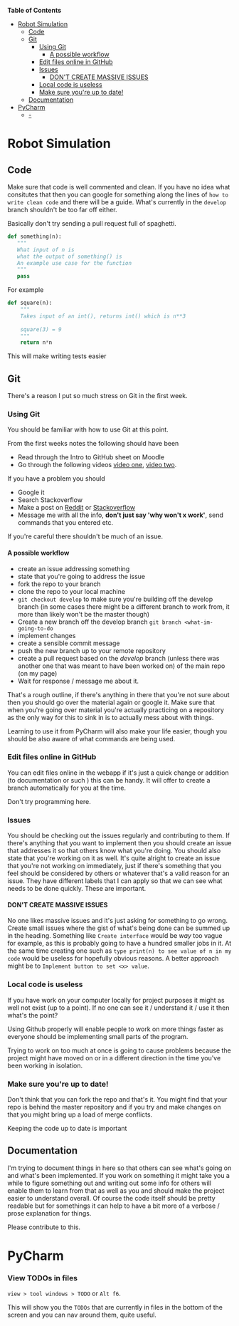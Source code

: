 <!-- markdown-toc start - Don't edit this section. Run M-x markdown-toc-generate-toc again -->
**Table of Contents**

- [Robot Simulation](#robot-simulation)
    - [Code](#code)
    - [Git](#git)
        - [Using Git](#using-git)
            - [A possible workflow](#a-possible-workflow)
        - [Edit files online in GitHub](#edit-files-online-in-github)
        - [Issues](#issues)
            - [DON'T CREATE MASSIVE ISSUES](#dont-create-massive-issues)
        - [Local code is useless](#local-code-is-useless)
        - [Make sure you're up to date!](#make-sure-youre-up-to-date)
    - [Documentation](#documentation)
- [PyCharm](#pycharm)
    - [-](#-)

<!-- markdown-toc end -->


# Robot Simulation


## Code

Make sure that code is well commented and clean. If you have no idea what
consitutes that then you can google for something along the lines of `how to
write clean code` and there will be a guide. What's currently in the `develop`
branch shouldn't be too far off either.

Basically don't try sending a pull request full of spaghetti.

```python
def something(n):
   """
   What input of n is
   what the output of something() is
   An example use case for the function
   """
   pass
```
For example 

```python
def square(n):
    """
    Takes input of an int(), returns int() which is n**3
    
    square(3) = 9
    """
    return n*n
```

This will make writing tests easier

## Git

There's a reason I put so much stress on Git in the first week.

### Using Git

You should be familiar with how to use Git at this point.

From the first weeks notes the following should have been 

* Read through the Intro to GitHub sheet on Moodle
* Go through the following videos
  [video one](https://www.youtube.com/watch?v=0fKg7e37bQE&list=PLoYCgNOIyGAB_8_iq1cL8MVeun7cB6eNc&index=14),
  [video two](https://www.youtube.com/watch?v=oFYyTZwMyAg&list=PLoYCgNOIyGAB_8_iq1cL8MVeun7cB6eNc&index=15).
  
If you have a problem you should 

* Google it 
* Search Stackoverflow
* Make a post on [Reddit](https://www.reddit.com/r/git/) or
  [Stackoverflow](http://stackoverflow.com/search?q=how+to+create+a+branch)
* Message me with all the info, **don't just say 'why won't x work'**, send
  commands that you entered etc.
  
If you're careful there shouldn't be much of an issue.

#### A possible workflow

* create an issue addressing something
* state that you're going to address the issue
* fork the repo to your branch
* clone the repo to your local machine
* `git checkout develop` to make sure you're building off the develop branch (in some cases there might be a different branch to work from, it more than likely won't be the master though)
* Create a new branch off the develop branch `git branch <what-im-going-to-do`
* implement changes
* create a sensible commit message
* push the new branch up to your remote repository
* create a pull request based on the *develop* branch (unless there was another one that was meant to have been worked on) of the main repo (on my page)
* Wait for response / message me about it. 

That's a rough outline, if there's anything in there that you're not sure about
then you should go over the material again or google it. Make sure that when
you're going over material you're actually practicing on a repository as the
only way for this to sink in is to actually mess about with things. 

Learning to use it from PyCharm will also make your life easier, though you
should be also aware of what commands are being used.

### Edit files online in GitHub

You can edit files online in the webapp if it's just a quick change or addition
(to documentation or such ) this can be handy. It will offer to create a branch
automatically for you at the time.

Don't try programming here.

### Issues

You should be checking out the issues regularly and contributing to them. If
there's anything that you want to implement then you should create an issue that
addresses it so that others know what you're doing. You should also state that
you're working on it as well. It's quite alright to create an issue that you're
not working on immediately, just if there's something that you feel should be
considered by others or whatever that's a valid reason for an issue. They have
different labels that I can apply so that we can see what needs to be done
quickly. These are important.

#### DON'T CREATE MASSIVE ISSUES

No one likes massive issues and it's just asking for something to go wrong.
Create small issues where the gist of what's being done can be summed up in the
heading. Something like `Create interface` would be *way* too vague for example,
as this is probably going to have a hundred smaller jobs in it. At the same time
creating one such as `type print(n) to see value of n in my code` would be
useless for hopefully obvious reasons. A better approach might be to `Implement
button to set <x> value`. 

### Local code is useless

If you have work on your computer locally for project purposes it might as well
not exist (up to a point). If no one can see it / understand it / use it then
what's the point? 

Using Github properly will enable people to work on more things faster as
everyone should be implementing small parts of the program. 

Trying to work on too much at once is going to cause problems because the
project might have moved on or in a different direction in the time you've been
working in isolation.

### Make sure you're up to date!

Don't think that you can fork the repo and that's it. You might find that your
repo is behind the master repository and if you try and make changes on that you
might bring up a load of merge conflicts. 

Keeping the code up to date is important

## Documentation

I'm trying to document things in here so that others can see what's going on and
what's been implemented. If you work on something it might take you a while to
figure something out and writing out some info for others will enable them to
learn from that as well as you and should make the project easier to understand
overall. Of course the code itself should be pretty readable but for somethings
it can help to have a bit more of a verbose / prose explanation for things.

Please contribute to this.



# PyCharm

### View TODOs in files

`view > tool windows > TODO` or `Alt f6`. 

This will show you the `TODOs` that are currently in files in the bottom of the screen and you can nav around them, quite useful.
